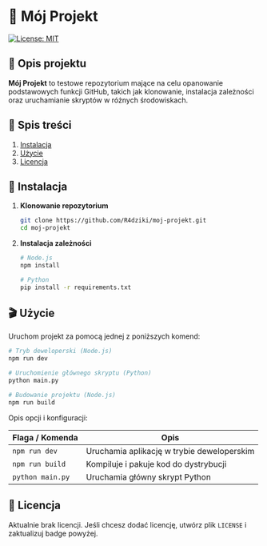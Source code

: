 # 🚀 Mój Projekt

[![License: MIT](https://img.shields.io/badge/License-Unlicensed-lightgrey.svg)]()

## 📖 Opis projektu

**Mój Projekt** to testowe repozytorium mające na celu opanowanie podstawowych funkcji GitHub, takich jak klonowanie, instalacja zależności oraz uruchamianie skryptów w różnych środowiskach.

## 📑 Spis treści

1. [Instalacja](#-instalacja)
2. [Użycie](#-użycie)
3. [Licencja](#-licencja)

## 🚀 Instalacja

1. **Klonowanie repozytorium**
   ```bash
   git clone https://github.com/R4dziki/moj-projekt.git
   cd moj-projekt
   ```
2. **Instalacja zależności**
   ```bash
   # Node.js
   npm install

   # Python
   pip install -r requirements.txt
   ```

## 🎬 Użycie

Uruchom projekt za pomocą jednej z poniższych komend:

```bash
# Tryb deweloperski (Node.js)
npm run dev

# Uruchomienie głównego skryptu (Python)
python main.py

# Budowanie projektu (Node.js)
npm run build
```

Opis opcji i konfiguracji:

| Flaga / Komenda       | Opis                                         |
|-----------------------|----------------------------------------------|
| `npm run dev`         | Uruchamia aplikację w trybie deweloperskim   |
| `npm run build`       | Kompiluje i pakuje kod do dystrybucji        |
| `python main.py`      | Uruchamia główny skrypt Python               |

## 📃 Licencja

Aktualnie brak licencji. Jeśli chcesz dodać licencję, utwórz plik `LICENSE` i zaktualizuj badge powyżej.